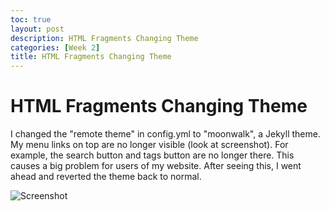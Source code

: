 ```yaml
---
toc: true
layout: post
description: HTML Fragments Changing Theme
categories: [Week 2]
title: HTML Fragments Changing Theme
---
```

# HTML Fragments Changing Theme


I changed the "remote theme" in config.yml to "moonwalk", a Jekyll theme. My menu links on top are no longer visible (look at screenshot). For example, the search button and tags button are no longer there. This causes a big problem for users of my website. After seeing this, I went ahead and reverted the theme back to normal.

![Screenshot](https://i.imgur.com/n0wMR4w.png)
